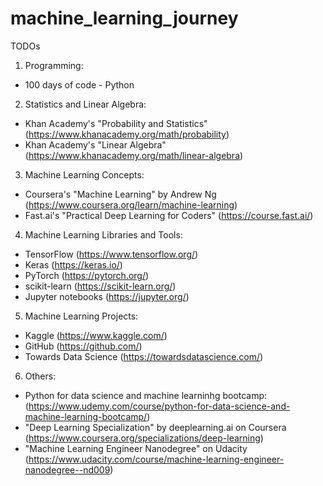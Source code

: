 # machine_learning_journey

TODOs

1. Programming:

- 100 days of code - Python

2. Statistics and Linear Algebra:

- Khan Academy's "Probability and Statistics" (https://www.khanacademy.org/math/probability)
- Khan Academy's "Linear Algebra" (https://www.khanacademy.org/math/linear-algebra)

3. Machine Learning Concepts:

- Coursera's "Machine Learning" by Andrew Ng (https://www.coursera.org/learn/machine-learning)
- Fast.ai's "Practical Deep Learning for Coders" (https://course.fast.ai/)

4. Machine Learning Libraries and Tools:

- TensorFlow (https://www.tensorflow.org/)
- Keras (https://keras.io/)
- PyTorch (https://pytorch.org/)
- scikit-learn (https://scikit-learn.org/)
- Jupyter notebooks (https://jupyter.org/)

5. Machine Learning Projects:

- Kaggle (https://www.kaggle.com/)
- GitHub (https://github.com/)
- Towards Data Science (https://towardsdatascience.com/)

6. Others:

- Python for data science and machine learninhg bootcamp: (https://www.udemy.com/course/python-for-data-science-and-machine-learning-bootcamp/)
- "Deep Learning Specialization" by deeplearning.ai on Coursera (https://www.coursera.org/specializations/deep-learning)
- "Machine Learning Engineer Nanodegree" on Udacity (https://www.udacity.com/course/machine-learning-engineer-nanodegree--nd009)
